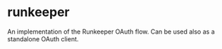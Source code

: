 # runkeeper

An implementation of the Runkeeper OAuth flow. Can be used also as a standalone OAuth client.